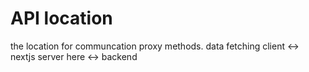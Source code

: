 # API location

the location for communcation proxy methods.
data fetching client <-> nextjs server here <-> backend